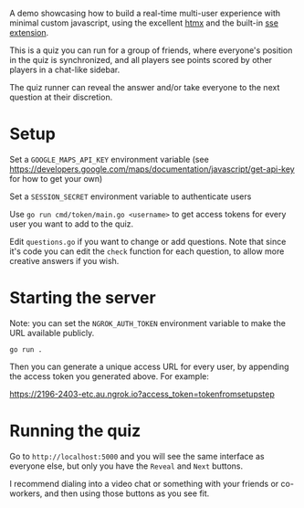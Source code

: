 
A demo showcasing how to build a real-time multi-user experience with minimal custom javascript, using the excellent [htmx](https://htmx.org/) and the built-in [sse extension](https://htmx.org/attributes/hx-sse/).

This is a quiz you can run for a group of friends, where everyone's position in the quiz is synchronized, and all players see points scored by other players in a chat-like sidebar.

The quiz runner can reveal the answer and/or take everyone to the next question at their discretion.

# Setup

Set a `GOOGLE_MAPS_API_KEY` environment variable (see https://developers.google.com/maps/documentation/javascript/get-api-key for how to get your own)

Set a `SESSION_SECRET` environment variable to authenticate users

Use `go run cmd/token/main.go <username>` to get access tokens for every user you want to add to the quiz.

Edit `questions.go` if you want to change or add questions. Note that since it's code you can edit the `check` function for each question, to allow more creative answers if you wish.

# Starting the server

Note: you can set the `NGROK_AUTH_TOKEN` environment variable to make the URL available publicly.

```
go run .
```
	
Then you can generate a unique access URL for every user, by appending the access token you generated above. For example:

https://2196-2403-etc.au.ngrok.io?access_token=tokenfromsetupstep

# Running the quiz

Go to `http://localhost:5000` and you will see the same interface as everyone else, but only you have the `Reveal` and `Next` buttons.

I recommend dialing into a video chat or something with your friends or co-workers, and then using those buttons as you see fit.
